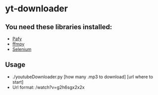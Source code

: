 # yt-downloader

## You need  these libraries installed:
- [Pafy](https://github.com/mps-youtube/pafy)
- [ffmpy](https://github.com/Ch00k/ffmpy)
- [Selenium](https://github.com/SeleniumHQ/selenium)

## Usage
- ./youtubeDownloader.py [how many .mp3 to download] [url where to start]
- Url format: /watch?v=g2h6sgx2x2x
